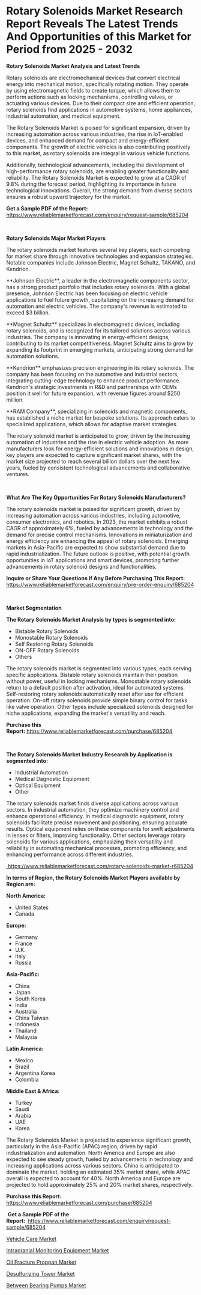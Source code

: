 <p><h1>Rotary Solenoids Market Research Report Reveals The Latest Trends And Opportunities of this Market for Period from 2025 - 2032</h1></p><p><strong>Rotary Solenoids Market Analysis and Latest Trends</strong></p>
<p><p>Rotary solenoids are electromechanical devices that convert electrical energy into mechanical motion, specifically rotating motion. They operate by using electromagnetic fields to create torque, which allows them to perform actions such as locking mechanisms, controlling valves, or actuating various devices. Due to their compact size and efficient operation, rotary solenoids find applications in automotive systems, home appliances, industrial automation, and medical equipment.</p><p>The Rotary Solenoids Market is poised for significant expansion, driven by increasing automation across various industries, the rise in IoT-enabled devices, and enhanced demand for compact and energy-efficient components. The growth of electric vehicles is also contributing positively to this market, as rotary solenoids are integral in various vehicle functions. </p><p>Additionally, technological advancements, including the development of high-performance rotary solenoids, are enabling greater functionality and reliability. The Rotary Solenoids Market is expected to grow at a CAGR of 9.8% during the forecast period, highlighting its importance in future technological innovations. Overall, the strong demand from diverse sectors ensures a robust upward trajectory for the market.</p></p>
<p><strong>Get a Sample PDF of the Report:&nbsp;</strong> <a href="https://www.reliablemarketforecast.com/enquiry/request-sample/685204?utm_campaign=1875&utm_medium=2&utm_source=Github&utm_content=ia&utm_term=08012025&utm_id=rotary-solenoids">https://www.reliablemarketforecast.com/enquiry/request-sample/685204</a></p>
<p>&nbsp;</p>
<p><strong>Rotary Solenoids Major Market Players</strong></p>
<p><p>The rotary solenoids market features several key players, each competing for market share through innovative technologies and expansion strategies. Notable companies include Johnson Electric, Magnet Schultz, TAKANO, and Kendrion.</p><p>**Johnson Electric**, a leader in the electromagnetic components sector, has a strong product portfolio that includes rotary solenoids. With a global presence, Johnson Electric has been focusing on electric vehicle applications to fuel future growth, capitalizing on the increasing demand for automation and electric vehicles. The company's revenue is estimated to exceed $3 billion.</p><p>**Magnet Schultz** specializes in electromagnetic devices, including rotary solenoids, and is recognized for its tailored solutions across various industries. The company is innovating in energy-efficient designs, contributing to its market competitiveness. Magnet Schultz aims to grow by expanding its footprint in emerging markets, anticipating strong demand for automation solutions.</p><p>**Kendrion** emphasizes precision engineering in its rotary solenoids. The company has been focusing on the automotive and industrial sectors, integrating cutting-edge technology to enhance product performance. Kendrion's strategic investments in R&D and partnerships with OEMs position it well for future expansion, with revenue figures around $250 million.</p><p>**RAM Company**, specializing in solenoids and magnetic components, has established a niche market for bespoke solutions. Its approach caters to specialized applications, which allows for adaptive market strategies.</p><p>The rotary solenoid market is anticipated to grow, driven by the increasing automation of industries and the rise in electric vehicle adoption. As more manufacturers look for energy-efficient solutions and innovations in design, key players are expected to capture significant market shares, with the market size projected to reach several billion dollars over the next few years, fueled by consistent technological advancements and collaborative ventures.</p></p>
<p>&nbsp;</p>
<p><strong>What Are The Key Opportunities For Rotary Solenoids Manufacturers?</strong></p>
<p><p>The rotary solenoids market is poised for significant growth, driven by increasing automation across various industries, including automotive, consumer electronics, and robotics. In 2023, the market exhibits a robust CAGR of approximately 6%, fueled by advancements in technology and the demand for precise control mechanisms. Innovations in miniaturization and energy efficiency are enhancing the appeal of rotary solenoids. Emerging markets in Asia-Pacific are expected to show substantial demand due to rapid industrialization. The future outlook is positive, with potential growth opportunities in IoT applications and smart devices, promoting further advancements in rotary solenoid designs and functionalities.</p></p>
<p><strong>Inquire or Share Your Questions If Any Before Purchasing This Report:</strong> <a href="https://www.reliablemarketforecast.com/enquiry/pre-order-enquiry/685204?utm_campaign=1875&utm_medium=2&utm_source=Github&utm_content=ia&utm_term=08012025&utm_id=rotary-solenoids">https://www.reliablemarketforecast.com/enquiry/pre-order-enquiry/685204</a></p>
<p>&nbsp;</p>
<p><strong>Market Segmentation</strong></p>
<p><strong>The Rotary Solenoids Market Analysis by types is segmented into:</strong></p>
<p><ul><li>Bistable Rotary Solenoids</li><li>Monostable Rotary Solenoids</li><li>Self Restoring Rotary Solenoids</li><li>ON-OFF Rotary Solenoids</li><li>Others</li></ul></p>
<p><p>The rotary solenoids market is segmented into various types, each serving specific applications. Bistable rotary solenoids maintain their position without power, useful in locking mechanisms. Monostable rotary solenoids return to a default position after activation, ideal for automated systems. Self-restoring rotary solenoids automatically reset after use for efficient operation. On-off rotary solenoids provide simple binary control for tasks like valve operation. Other types include specialized solenoids designed for niche applications, expanding the market's versatility and reach.</p></p>
<p><strong>Purchase this Report:&nbsp;</strong><a href="https://www.reliablemarketforecast.com/purchase/685204?utm_campaign=1875&utm_medium=2&utm_source=Github&utm_content=ia&utm_term=08012025&utm_id=rotary-solenoids">https://www.reliablemarketforecast.com/purchase/685204</a></p>
<p>&nbsp;</p>
<p><strong>The Rotary Solenoids Market Industry Research by Application is segmented into:</strong></p>
<p><ul><li>Industrial Automation</li><li>Medical Dagnostic Equipment</li><li>Optical Equipment</li><li>Other</li></ul></p>
<p><p>The rotary solenoids market finds diverse applications across various sectors. In industrial automation, they optimize machinery control and enhance operational efficiency. In medical diagnostic equipment, rotary solenoids facilitate precise movement and positioning, ensuring accurate results. Optical equipment relies on these components for swift adjustments in lenses or filters, improving functionality. Other sectors leverage rotary solenoids for various applications, emphasizing their versatility and reliability in automating mechanical processes, promoting efficiency, and enhancing performance across different industries.</p></p>
<p><a href="https://www.reliablemarketforecast.com/rotary-solenoids-market-r685204?utm_campaign=1875&utm_medium=2&utm_source=Github&utm_content=ia&utm_term=08012025&utm_id=rotary-solenoids">&nbsp;https://www.reliablemarketforecast.com/rotary-solenoids-market-r685204</a></p>
<p><strong>In terms of Region, the Rotary Solenoids Market Players available by Region are:</strong></p>
<p>
    <p> <strong> North America: </strong>
        <ul>
            <li>United States</li>
            <li>Canada</li>
        </ul>
        </p> 
    <p> <strong> Europe: </strong>
        <ul>
            <li>Germany</li>
            <li>France</li>
            <li>U.K.</li>
            <li>Italy</li>
            <li>Russia</li>
        </ul>
        </p> 
    <p> <strong> Asia-Pacific: </strong>
        <ul>
            <li>China</li>
            <li>Japan</li>
            <li>South Korea</li>
            <li>India</li>
            <li>Australia</li>
            <li>China Taiwan</li>
            <li>Indonesia</li>
            <li>Thailand</li>
            <li>Malaysia</li>
        </ul>
        </p> 
    <p> <strong> Latin America: </strong>
        <ul>
            <li>Mexico</li>
            <li>Brazil</li>
            <li>Argentina Korea</li>
            <li>Colombia</li>
        </ul>
        </p> 
    <p> <strong> Middle East & Africa: </strong>
        <ul>
            <li>Turkey</li>
            <li>Saudi</li>
            <li>Arabia</li>
            <li>UAE</li>
            <li>Korea</li>
        </ul>
    </p>
    </p>
<p><p>The Rotary Solenoids Market is projected to experience significant growth, particularly in the Asia-Pacific (APAC) region, driven by rapid industrialization and automation. North America and Europe are also expected to see steady growth, fueled by advancements in technology and increasing applications across various sectors. China is anticipated to dominate the market, holding an estimated 35% market share, while APAC overall is expected to account for 40%. North America and Europe are projected to hold approximately 25% and 20% market shares, respectively.</p></p>
<p><strong>Purchase this Report: </strong><a href="https://www.reliablemarketforecast.com/purchase/685204?utm_campaign=1875&utm_medium=2&utm_source=Github&utm_content=ia&utm_term=08012025&utm_id=rotary-solenoids">https://www.reliablemarketforecast.com/purchase/685204</a></p>
<p>&nbsp;<strong>Get a Sample PDF of the Report:&nbsp;&nbsp;</strong><a href="https://www.reliablemarketforecast.com/enquiry/request-sample/685204?utm_campaign=1875&utm_medium=2&utm_source=Github&utm_content=ia&utm_term=08012025&utm_id=rotary-solenoids">https://www.reliablemarketforecast.com/enquiry/request-sample/685204</a></p>
<p><strong></strong></p>
<p><p><a href="https://www.linkedin.com/pulse/exploring-vehicle-care-market-trends-size-expected-cagr-from-2025-2032-7rcue?utm_campaign=1875&utm_medium=2&utm_source=Github&utm_content=ia&utm_term=08012025&utm_id=rotary-solenoids">Vehicle Care Market</a></p><p><a href="https://www.linkedin.com/pulse/intracranial-monitoring-equipment-market-expected-grow-impressive-cagr-ouokc?utm_campaign=1875&utm_medium=2&utm_source=Github&utm_content=ia&utm_term=08012025&utm_id=rotary-solenoids">Intracranial Monitoring Equipment Market</a></p><p><a href="https://www.linkedin.com/pulse/oil-fracture-proppan-market-analysis-new-trends-size-growth-expected-wfdwc?utm_campaign=1875&utm_medium=2&utm_source=Github&utm_content=ia&utm_term=08012025&utm_id=rotary-solenoids">Oil Fracture Proppan Market</a></p><p><a href="https://www.linkedin.com/pulse/desulfurizing-tower-market-overview-size-valuation-projected-cagr-59-3gamc?utm_campaign=1875&utm_medium=2&utm_source=Github&utm_content=ia&utm_term=08012025&utm_id=rotary-solenoids">Desulfurizing Tower Market</a></p><p><a href="https://github.com/lisaeichler20775/Market-Research-Report-List-1/blob/main/between-bearing-pumps-market.md?utm_campaign=1875&utm_medium=2&utm_source=Github&utm_content=ia&utm_term=08012025&utm_id=rotary-solenoids">Between Bearing Pumps Market</a></p></p>